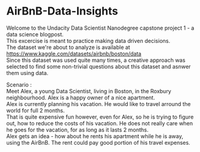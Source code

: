 # AirBnB-Data-Insights

Welcome to the Undacity Data Scientist Nanodegree capstone project 1 - a data science blogpost.<br>
This excercise is meant to practice making data driven decisions.<br>
The dataset we're about to analyze is available at    https://www.kaggle.com/datasets/airbnb/boston/data <br>
Since this dataset was used quite many times, a creative approach was selected to find some non-trivial questions about this dataset and asnwer them using data. <br>

Scenario :<br>
Meet Alex, a young Data Scientist, living in Boston, in the Roxbury neighbourhood. Alex is a happy owner of a nice apartment.<br>
Alex is currently planning his vacation. He would like to travel arround the world for full 2 months.<br>
That is quite expensive fun however, even for Alex, so he is trying to figure out, how to reduce the costs of his vacation. He does not really care when he goes for the vacation, for as long as it lasts 2 months.<br>
Alex gets an idea - how about he rents his apartment while he is away, using the AirBnB. The rent could pay good portion of his travel expenses.<br>
